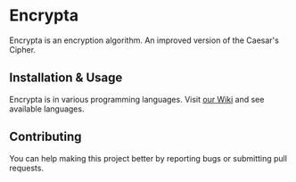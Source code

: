# Encrypta
Encrypta is an encryption algorithm. An improved version of the Caesar's Cipher.

## Installation & Usage

Encrypta is in various programming languages. Visit [our Wiki](https://github.com/jipacoding/encrypta/wiki/Wiki) and see available languages.

## Contributing

You can help making this project better by reporting bugs or submitting pull requests.
